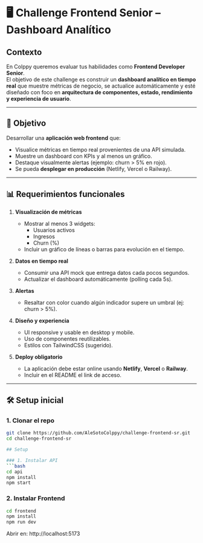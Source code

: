 # 🖥️ Challenge Frontend Senior – Dashboard Analítico

## Contexto

En Colppy queremos evaluar tus habilidades como **Frontend Developer Senior**.  
El objetivo de este challenge es construir un **dashboard analítico en tiempo real** que muestre métricas de negocio, se actualice automáticamente y esté diseñado con foco en **arquitectura de componentes, estado, rendimiento y experiencia de usuario**.

---

## 🎯 Objetivo

Desarrollar una **aplicación web frontend** que:

- Visualice métricas en tiempo real provenientes de una API simulada.
- Muestre un dashboard con KPIs y al menos un gráfico.
- Destaque visualmente alertas (ejemplo: churn > 5% en rojo).
- Se pueda **desplegar en producción** (Netlify, Vercel o Railway).

---

## 📊 Requerimientos funcionales

1. **Visualización de métricas**
   - Mostrar al menos 3 widgets:
     - Usuarios activos
     - Ingresos
     - Churn (%)
   - Incluir un gráfico de líneas o barras para evolución en el tiempo.

2. **Datos en tiempo real**
   - Consumir una API mock que entrega datos cada pocos segundos.
   - Actualizar el dashboard automáticamente (polling cada 5s).

3. **Alertas**
   - Resaltar con color cuando algún indicador supere un umbral (ej: churn > 5%).

4. **Diseño y experiencia**
   - UI responsive y usable en desktop y mobile.
   - Uso de componentes reutilizables.
   - Estilos con TailwindCSS (sugerido).

5. **Deploy obligatorio**
   - La aplicación debe estar online usando **Netlify**, **Vercel** o **Railway**.  
   - Incluir en el README el link de acceso.

---

## 🛠️ Setup inicial

### 1. Clonar el repo
```bash
git clone https://github.com/AleSotoColppy/challenge-frontend-sr.git
cd challenge-frontend-sr

## Setup

### 1. Instalar API
```bash
cd api
npm install
npm start
```

### 2. Instalar Frontend
```bash
cd frontend
npm install
npm run dev
```

Abrir en: http://localhost:5173
